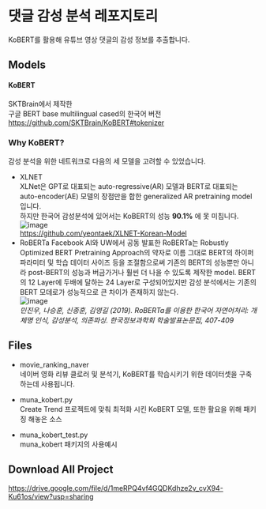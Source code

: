 # 댓글 감성 분석 레포지토리
KoBERT를 활용해 유튜브 영상 댓글의 감성 정보를 추출합니다.  
  

## Models
#### KoBERT
SKTBrain에서 제작한  
구글 BERT base multilingual cased의 한국어 버전
https://github.com/SKTBrain/KoBERT#tokenizer


### Why KoBERT?
감성 분석을 위한 네트워크로 다음의 세 모델을 고려할 수 있었습니다.
* XLNET  
  XLNet은 GPT로 대표되는 auto-regressive(AR) 모델과 BERT로 대표되는 auto-encoder(AE) 모델의 장점만을 합한 generalized AR pretraining model입니다.  
  하지만 한국어 감성분석에 있어서는 KoBERT의 성능 **90.1%** 에 못 미칩니다.  
  ![image](https://13.125.91.162/swmaestro/muna-1/raw/Sentiment_Analysis/images/XLNET_accuracy.png)  
  https://github.com/yeontaek/XLNET-Korean-Model
* RoBERTa
  Facebook AI와 UW에서 공동 발표한 RoBERTa는 Robustly Optimized BERT Pretraining Approach의 약자로 이름 그대로 BERT의 하이퍼파라미터 및 학습 데이터 사이즈 등을 조절함으로써 기존의 BERT의 성능뿐만 아니라 post-BERT의 성능과 버금가거나 훨씬 더 나을 수 있도록 제작한 model.
  BERT의 12 Layer에 두배에 달하는 24 Layer로 구성되어있지만 감성 분석에서는 기존의 BERT 모데로가 성능적으로 큰 차이가 존재하지 않는다.  
  ![image](https://13.125.91.162/swmaestro/muna-1/raw/Sentiment_Analysis/images/RoBERTa_accuracy.png)  
  _민진우, 나승훈, 신종훈, 김영길 (2019). RoBERTa를 이용한 한국어 자연어처리: 개체명 인식, 감성분석, 의존파싱. 한국정보과학회 학술발표논문집, 407-409_
  
## Files
* movie_ranking_naver  
  네이버 영화 리뷰 클로러 및 분석기, KoBERT를 학습시키기 위한 데이터셋을 구축하는데 사용됩니다.

* muna_kobert.py  
  Create Trend 프로젝트에 맞춰 최적화 시킨 KoBERT 모델, 또한 활요을 위해 패키징 해놓은 소스  
  
* muna_kobert_test.py  
  muna_kobert 패키지의 사용예시

## Download All Project
https://drive.google.com/file/d/1meRPQ4vf4GQDKdhze2v_cvX94-Ku61os/view?usp=sharing